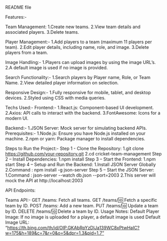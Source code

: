 
README file

Features:-

Team Management:
1.Create new teams.
2.View team details and associated players.
3.Delete teams.

Player Management:-
1.Add players to a team (maximum 11 players per team).
2.Edit player details, including name, role, and image.
3.Delete players from a team.

Image Handling:-
1.Players can upload images by using the image URL’s.
2.A default image is used if no image is provided.

Search Functionality:-
1.Search players by Player name, Role, or Team Name.
2.View detailed player information on selection.

Responsive Design:-
1.Fully responsive for mobile, tablet, and desktop devices.
2.Styled using CSS with media queries.

Techs Used:-
Frontend:-
1.React.js: Component-based UI development.
2.Axios: API calls to interact with the backend.
3.FontAwesome: Icons for a modern UI.

Backend:-
1.JSON Server: Mock server for simulating backend APIs.
Prerequisites:-
1.Node.js: Ensure you have Node.js installed on your machine.
2.npm or yarn: Package manager to install dependencies.



Steps to Run the Project:-
Step 1 - Clone the Repository:
1.git clone https://github.com/your-repository.git
2.cd cricket-team-management
Step 2 – Install Dependencies:
1.npm install
Step 3 – Start the Frontend:
1.npm start
Step 4 – Setup and Run the Backend:
1.Install JSON Server Globally
2.Command : npm install -g json-server
Step 5 – Start the JSON Server:
1.Command :  json-server --watch db.json --port=2003
2.This server will mock the API at http://localhost:2003

API Endpoints:

Teams API:-
GET /teams: Fetch all teams.
GET /teams/:id: Fetch a specific team by ID.
POST /teams: Add a new team.
PUT /teams/:id: Update a team by ID.
DELETE /teams/:id: Delete a team by ID.
Usage Notes:
Default Player Image: If no image is uploaded for a player, a default image is used
Default Image URL: “https://th.bing.com/th/id/OIP.GKAbRpYzDlJa139WC8xPtwHaIC?w=175&h=189&c=7&r=0&o=5&dpr=1.3&pid=1.7”
